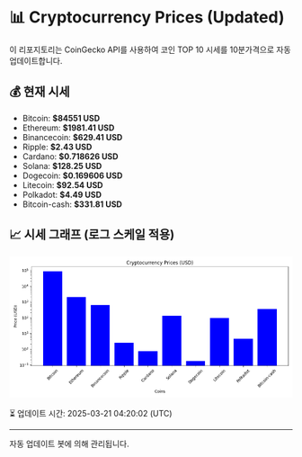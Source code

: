 
# 📊 Cryptocurrency Prices (Updated)

이 리포지토리는 CoinGecko API를 사용하여 코인 TOP 10 시세를 10분가격으로 자동 업데이트합니다.

## 💰 현재 시세
- Bitcoin: **$84551 USD**
- Ethereum: **$1981.41 USD**
- Binancecoin: **$629.41 USD**
- Ripple: **$2.43 USD**
- Cardano: **$0.718626 USD**
- Solana: **$128.25 USD**
- Dogecoin: **$0.169606 USD**
- Litecoin: **$92.54 USD**
- Polkadot: **$4.49 USD**
- Bitcoin-cash: **$331.81 USD**

## 📈 시세 그래프 (로그 스케일 적용)
![Crypto Prices](crypto_prices.png)

⏳ 업데이트 시간: 2025-03-21 04:20:02 (UTC)

---
자동 업데이트 봇에 의해 관리됩니다.
